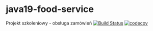 # java19-food-service
Projekt szkoleniowy - obsługa zamówień
[![Build Status](https://travis-ci.org/fillsky/java19-food-service.svg?branch=master)](https://travis-ci.org/fillsky/java19-food-service)
[![codecov](https://codecov.io/gh/fillsky/java19-food-service/branch/master/graph/badge.svg)](https://codecov.io/gh/fillsky/java19-food-service)